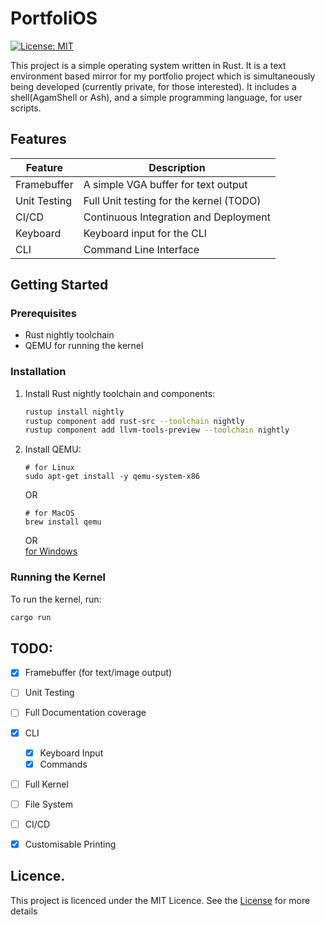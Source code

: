 # PortfoliOS
[![License: MIT](https://img.shields.io/badge/License-MIT-yellow.svg)](https://opensource.org/licenses/MIT)

This project is a simple operating system written in Rust. It is a text environment based mirror for my portfolio
project which is simultaneously being developed (currently private, for those interested). It includes a shell(AgamShell or Ash), and a simple programming language, for user scripts.  


## Features

| Feature      | Description                                             |
|--------------|---------------------------------------------------------|
| Framebuffer   | A simple VGA buffer for text output                    |
| Unit Testing | Full Unit testing for the kernel (TODO)                 |
| CI/CD        | Continuous Integration and Deployment                   |
| Keyboard     | Keyboard input for the CLI                              |
| CLI          | Command Line Interface                                  |

## Getting Started

### Prerequisites

- Rust nightly toolchain
- QEMU for running the kernel

### Installation

1. Install Rust nightly toolchain and components:

    ```sh
    rustup install nightly
    rustup component add rust-src --toolchain nightly
    rustup component add llvm-tools-preview --toolchain nightly
    ```

2. Install QEMU:

   ```shell
   # for Linux
   sudo apt-get install -y qemu-system-x86
   ```

   OR
   ```shell
   # for MacOS
   brew install qemu
   ```
   OR  
   [for Windows](https://qemu.weilnetz.de/w64/)

### Running the Kernel

To run the kernel, run:

```sh
cargo run
```


## TODO:
- [x] Framebuffer (for text/image output)
- [ ] Unit Testing
- [ ] Full Documentation coverage
- [x] CLI
   - [x] Keyboard Input
   - [x] Commands
- [ ] Full Kernel
- [ ] File System
- [ ] CI/CD
- [x] Customisable Printing


## Licence.
This project is licenced under the MIT Licence. See the [License](./LICENSE) for more details
